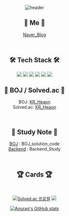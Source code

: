 <div align="center">

![header](https://capsule-render.vercel.app/api?type=Slice&&&color=F4BBBB&height=200&section=header&text=HI%20I`m%20Heaon&fontSize=70)


## 🧸 Me 🧸
[Naver_Blog](https://blog.naver.com/j3heawon)

<br>

## 🛠 Tech Stack 🛠
<img src="https://img.shields.io/badge/Python-3766AB?style=flat&logo=Python&logoColor=white"/>
<img src="https://img.shields.io/badge/Git-F05032?style=flat&logo=Git&logoColor=white"/> 
<img src="https://img.shields.io/badge/Java-007396?style=flat-square&logo=Java&logoColor=white"/>
<img src="https://img.shields.io/badge/C++-00599C?style=flat-square&logo=C%2B%2B&logoColor=white"/>
<img src="https://img.shields.io/badge/C-A8B9CC?style=flat-square&logo=C&logoColor=white"/></a>
<img src="https://img.shields.io/badge/css-1572B6?style=flat-square&logo=css3&logoColor=white"/></a>

<br>

## 📃 BOJ / Solved.ac 📃

BOJ: [KR_Heaon](https://www.acmicpc.net/user/kR_heaon)<br>
Solved.ac: [KR_Heaon](https://solved.ac/profile/kR_heaon)

<br>

## 📁 Study Note 📁

[BOJ](https://github.com/JHeaon/Beakjoon) : BOJ_solution_code<br>
[Backend](https://github.com/JHeaon/Backend_study) : Backend_Study

<br>

## 🏆 Cards 🏆
<br>
<div>

[![Solved.ac
프로필](http://mazassumnida.wtf/api/v2/generate_badge?boj=kr_heaon)](https://solved.ac/kr_heaon)
<img src="http://mazandi.herokuapp.com/api?handle=kr_heaon&theme=warm"/>


</div>

 [![Anurag's GitHub stats](https://github-readme-stats.vercel.app/api?username=Jheaon)](https://github.com/Jheaon)



</div>
